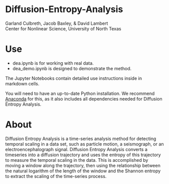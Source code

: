 # Diffusion-Entropy-Analysis

Garland Culbreth, Jacob Baxley, & David Lambert  
Center for Nonlinear Science, University of North Texas


# Use

* dea.ipynb is for working with real data.
* dea_demo.ipynb is designed to demonstrate the method.

The Jupyter Notebooks contain detailed use instructions inside in markdown cells.

You will need to have an up-to-date Python installation. We recommend [Anaconda](https://www.anaconda.com/products/individual) for this, as it also includes all dependencies needed for Diffusion Entropy Analysis.


# About

Diffusion Entropy Analysis is a time-series analysis method for detecting temporal scaling in a data set, such as particle motion, a seismograph, or an electroencephalograph signal. Diffusion Entropy Analysis converts a timeseries into a diffusion trajectory and uses the entropy of this trajectory to measure the temporal scaling in the data. This is accomplished by moving a window along the trajectory, then using the relationship between the natural logarithm of the length of the window and the Shannon entropy to extract the scaling of the time-series process.
